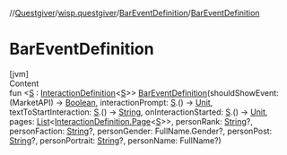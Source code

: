 //[Questgiver](../../index.md)/[wisp.questgiver](../index.md)/[BarEventDefinition](index.md)/[BarEventDefinition](-bar-event-definition.md)



# BarEventDefinition  
[jvm]  
Content  
fun <[S](index.md) : [InteractionDefinition](../-interaction-definition/index.md)<[S](index.md)>> [BarEventDefinition](-bar-event-definition.md)(shouldShowEvent: (MarketAPI) -> [Boolean](https://kotlinlang.org/api/latest/jvm/stdlib/kotlin/-boolean/index.html), interactionPrompt: [S](index.md).() -> [Unit](https://kotlinlang.org/api/latest/jvm/stdlib/kotlin/-unit/index.html), textToStartInteraction: [S](index.md).() -> [String](https://kotlinlang.org/api/latest/jvm/stdlib/kotlin/-string/index.html), onInteractionStarted: [S](index.md).() -> [Unit](https://kotlinlang.org/api/latest/jvm/stdlib/kotlin/-unit/index.html), pages: [List](https://kotlinlang.org/api/latest/jvm/stdlib/kotlin.collections/-list/index.html)<[InteractionDefinition.Page](../-interaction-definition/-page/index.md)<[S](index.md)>>, personRank: [String](https://kotlinlang.org/api/latest/jvm/stdlib/kotlin/-string/index.html)?, personFaction: [String](https://kotlinlang.org/api/latest/jvm/stdlib/kotlin/-string/index.html)?, personGender: FullName.Gender?, personPost: [String](https://kotlinlang.org/api/latest/jvm/stdlib/kotlin/-string/index.html)?, personPortrait: [String](https://kotlinlang.org/api/latest/jvm/stdlib/kotlin/-string/index.html)?, personName: FullName?)  



